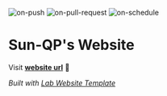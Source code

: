 
  ![on-push](../../actions/workflows/on-push.yaml/badge.svg)
  ![on-pull-request](../../actions/workflows/on-pull-request.yaml/badge.svg)
  ![on-schedule](../../actions/workflows/on-schedule.yaml/badge.svg)

  # Sun-QP's Website

  Visit **[website url](#)** 🚀

  _Built with [Lab Website Template](https://greene-lab.gitbook.io/lab-website-template-docs)_
